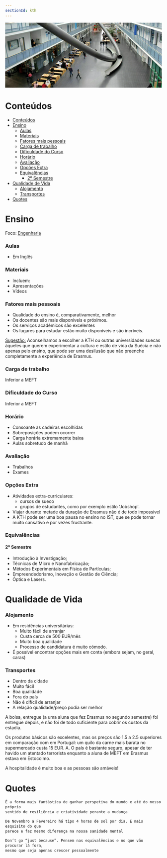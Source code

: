 ```yaml
---
sectionId: kth
---
```


<img src="images/tum.webp" alt="TUM" class="rounded-image">

# Conteúdos

-   [Conteúdos](#conteúdos)
-   [Ensino](#ensino)
    -   [Aulas](#aulas)
    -   [Materiais](#materiais)
    -   [Fatores mais pessoais](#fatores-mais-pessoais)
    -   [Carga de trabalho](#carga-de-trabalho)
    -   [Dificuldade do Curso](#dificuldade-do-curso)
    -   [Horário](#horário)
    -   [Avaliação](#avaliação)
    -   [Opções Extra](#opções-extra)
    -   [Equivalências](#equivalências)
        -   [2º Semestre](#2º-semestre)
-   [Qualidade de Vida](#qualidade-de-vida)
    -   [Alojamento](#alojamento)
    -   [Transportes](#transportes)
-   [Quotes](#quotes)

# Ensino

Foco: <u>Engenharia</u>

### Aulas

-   Em Inglês

### Materiais

-   Incluem:
-   Apresentações
-   Vídeos

### Fatores mais pessoais

-   Qualidade do ensino é, comparativamente, melhor
-   Os docentes são mais disponíveis e próximos.
-   Os serviços académicos são excelentes
-   Os lugares para estudar estão muito disponíveis e são incríveis.

<u>Sugestão:</u> Aconselhamos a escolher a KTH ou outras universidades suecas àqueles que querem experimentar a cultura e estilo de vida da Suécia e não apenas pelo ensino, que pode ser uma desilusão que não preenche completamente a experiência de Erasmus.

### Carga de trabalho

Inferior a MEFT

### Dificuldade do Curso

Inferior a MEFT

### Horário

-   Consoante as cadeiras escolhidas
-   Sobreposições podem ocorrer
-   Carga horária extremamente baixa
-   Aulas sobretudo de manhã

### Avaliação

-   Trabalhos
-   Exames

### Opções Extra

-   Atividades extra-curriculares:
    -   cursos de sueco
    -   grupos de estudantes, como por exemplo estilo 'Jobshop'.
-   Viajar durante metade da duração de Erasmus não é de todo impossível
-   A KTH pode ser uma boa pausa no ensino no IST, que se pode tornar muito cansativo e por vezes frustrante.

### Equivalências

#### 2º Semestre

-   Introdução à Investigação;
-   Técnicas de Micro e Nanofabricação;
-   Métodos Experimentais em Física de Partículas;
-   Empreendedorismo, Inovação e Gestão de Ciência;
-   Óptica e Lasers.

# Qualidade de Vida

### Alojamento

-   Em residências universitárias:
    -   Muito fácil de arranjar
    -   Custa cerca de 500 EUR/mês
    -   Muito boa qualidade
    -   Processo de candidatura é muito cómodo.
-   É possível encontrar opções mais em conta (embora sejam, no geral, caras)

### Transportes

-   Dentro da cidade
-   Muito fácil
-   Boa qualidade
-   Fora do país
-   Não é difícil de arranjar
-   A relação qualidade/preço podia ser melhor

A bolsa, entregue (a uma aluna que fez Erasmus no segundo semestre) foi entregue depois, e não foi de todo suficiente para cobrir os custos da estadia.

Os produtos básicos são excelentes, mas os preços são 1.5 a 2.5 superiores em comparação com em Portugal: um quilo da carne mais barata no supermercado custa 15 EUR. A. O país é bastante seguro, apesar de ter havido um atentado terrorista enquanto a aluna de MEFT em Erasmus estava em Estocolmo.

A hospitalidade é muito boa e as pessoas são amáveis!

# Quotes

```
É a forma mais fantástica de ganhar perspetiva do mundo e até do nosso próprio
sentido de resiliência e criatividade perante a mudança
```

```
De Novembro a Fevereiro há tipo 4 horas de sol por dia. É mais esquisito do que
parece e faz mesmo diferença na nossa sanidade mental
```

```
Don’t go “just because”. Pensem nas equivalências e no que vão procurar lá fora,
mesmo que seja apenas crescer pessoalmente
```
